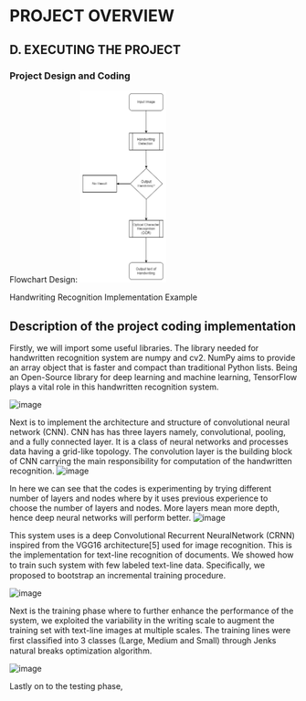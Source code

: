 # PROJECT OVERVIEW
## D. EXECUTING THE PROJECT
### Project Design and Coding
Flowchart Design:
<img src="assets/Flowchart_Diagram.png" width="30%">

Handwriting Recognition Implementation Example

## Description of the project coding implementation

Firstly, we will import some useful libraries. The library needed for handwritten recognition system are numpy and cv2. NumPy aims to provide an array object that is faster and compact than traditional Python lists.  Being an Open-Source library for deep learning and machine learning, TensorFlow plays a vital role in this handwritten recognition system. 

![image](https://user-images.githubusercontent.com/121591873/211891793-867aaa22-6f9f-4fa2-8e8d-c2954eb0e59b.png)

Next is to implement the architecture and structure of convolutional neural network (CNN). CNN has has three layers namely, convolutional, pooling, and a fully connected layer. It is a class of neural networks and processes data having a grid-like topology. The convolution layer is the building block of CNN carrying the main responsibility for computation of the handwritten recognition. 
![image](https://user-images.githubusercontent.com/121591873/211895073-1b824961-a0de-485e-a1f4-9c29f1aced46.png) 

In here we can see that the codes is experimenting by trying different number of layers and nodes where by it uses previous experience to choose the number of layers and nodes. More layers mean more depth, hence deep neural networks will perform better. 
![image](https://user-images.githubusercontent.com/121591873/211897040-19434e96-a32f-41f9-961e-b53bcb7cbf16.png)

This system uses is a deep Convolutional Recurrent NeuralNetwork (CRNN) inspired from the VGG16 architecture[5] used for image recognition. This is the implementation 
for text-line recognition of documents. We showed how to train such system with few labeled text-line data. Speciﬁcally, we proposed to bootstrap an incremental training procedure.

![image](https://user-images.githubusercontent.com/121591873/211899293-bd232e9b-948a-4d07-aa18-d201e4cfde7a.png)

Next is the training phase where to further enhance the performance of the system, we exploited the variability in the writing scale to augment the training set with text-line images at multiple scales. The training lines were ﬁrst classiﬁed into 3 classes (Large, Medium and Small) through Jenks natural breaks optimization algorithm.

![image](https://user-images.githubusercontent.com/121591873/211899860-a289464e-0aee-4103-884a-d6fb8517f5ae.png)

Lastly on to the testing phase, 






